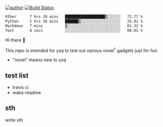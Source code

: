 [![author](https://img.shields.io/badge/author-ysq-green)](https://github.com/Yang-Shiqin)
[![Build Status](https://app.travis-ci.com/Yang-Shiqin/testall.svg?branch=main)](https://app.travis-ci.com/Yang-Shiqin/testall)

<!--START_SECTION:waka-->

```txt
Other      7 hrs 19 mins   ██████████████████▒░░░░░░   72.77 %
Python     2 hrs 36 mins   ██████▒░░░░░░░░░░░░░░░░░░   25.91 %
Markdown   7 mins          ▒░░░░░░░░░░░░░░░░░░░░░░░░   01.32 %
Text       0 secs          ░░░░░░░░░░░░░░░░░░░░░░░░░   00.01 %
```

<!--END_SECTION:waka-->

Hi there 👋

This repo is intended for ysq to test out various novel<sup>*</sup> gadgets just for fun.

- "novel" means new to ysq

## test list
- travis ci
- waka-readme


## sth
write sth

